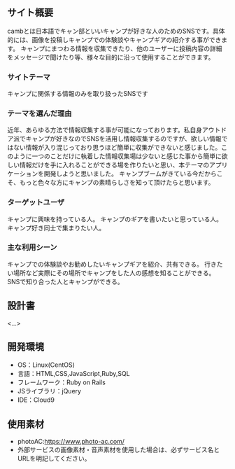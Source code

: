# <camb>

## サイト概要
cambとは日本語でキャン部といいキャンプが好きな人のためのSNSです。具体的には、画像を投稿しキャンプでの体験談やキャンプギアの紹介する事ができます。
キャンプにまつわる情報を収集できたり、他のユーザーに投稿内容の詳細をメッセージで聞けたり等、様々な目的に沿って使用することができます。

### サイトテーマ
キャンプに関係する情報のみを取り扱ったSNSです

### テーマを選んだ理由
近年、あらゆる方法で情報収集する事が可能になっております。私自身アウトドア派でキャンプが好きなのでSNSを活用し情報収集するのですが、欲しい情報ではない情報が入り混じっており思うほど簡単に収集ができないと感じました。このように一つのことだけに執着した情報収集場は少ないと感じた事から簡単に欲しい情報だけを手に入れることができる場を作りたいと思い、本テーマのアプリケーションを開発しようと思いました。
キャンプブームがきている今だからこそ、もっと色々な方にキャンプの素晴らしさを知って頂けたらと思います。

### ターゲットユーザ
キャンプに興味を持っている人。
キャンプのギアを書いたいと思っている人。
キャンプ好き同士で集まりたい人。

### 主な利用シーン
キャンプでの体験談やお勧めしたいキャンプギアを紹介、共有できる。
行きたい場所など実際にその場所でキャンプをした人の感想を知ることができる。
SNSで知り合った人とキャンプができる。

## 設計書
<...>

## 開発環境
- OS：Linux(CentOS)
- 言語：HTML,CSS,JavaScript,Ruby,SQL
- フレームワーク：Ruby on Rails
- JSライブラリ：jQuery
- IDE：Cloud9

## 使用素材
- photoAC:https://www.photo-ac.com/
- 外部サービスの画像素材・音声素材を使用した場合は、必ずサービス名とURLを明記してください。